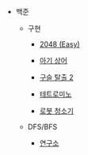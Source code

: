 - 백준  
    - 구현  
        - [2048 (Easy)](https://github.com/leehj8896/problem-solving/tree/master/%EB%AC%B8%EC%A0%9C%ED%92%80%EC%9D%B4/2048%20(Easy))
        - [아기 상어](https://github.com/leehj8896/problem-solving/tree/master/%EB%AC%B8%EC%A0%9C%ED%92%80%EC%9D%B4/%EC%95%84%EA%B8%B0%20%EC%83%81%EC%96%B4)
        - [구슬 탈출 2](https://github.com/leehj8896/problem-solving/tree/master/%EB%AC%B8%EC%A0%9C%ED%92%80%EC%9D%B4/%EA%B5%AC%EC%8A%AC%20%ED%83%88%EC%B6%9C%202)
        - [테트로미노](https://github.com/leehj8896/problem-solving/tree/master/%EB%AC%B8%EC%A0%9C%ED%92%80%EC%9D%B4/%ED%85%8C%ED%8A%B8%EB%A1%9C%EB%AF%B8%EB%85%B8)

        - [로봇 청소기](https://github.com/leehj8896/problem-solving/tree/master/%EB%AC%B8%EC%A0%9C%ED%92%80%EC%9D%B4/%EB%A1%9C%EB%B4%87%20%EC%B2%AD%EC%86%8C%EA%B8%B0)

    - DFS/BFS  
        - [연구소](https://github.com/leehj8896/problem-solving/tree/master/연구소)